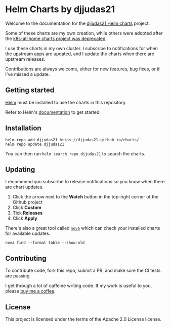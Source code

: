 # Helm Charts by djjudas21

Welcome to the documentation for the [djjudas21 Helm charts](https://github.com/djjudas21/charts) project.

Some of these charts are my own creation, while others were adopted after the
[k8s-at-home charts project was deprecated](https://github.com/k8s-at-home/charts/issues/1761).

I use these charts in my own cluster. I subscribe to notifications for when the upstream apps 
are updated, and I update the charts when there are upstream releases.

Contributions are always welcome, either for new features, bug fixes, or if I've missed a update.

## Getting started

[Helm](https://helm.sh) must be installed to use the charts in this repository.

Refer to Helm's [documentation](https://helm.sh/docs/) to get started.

## Installation

```console
helm repo add djjudas21 https://djjudas21.github.io/charts/
helm repo update djjudas21
```

You can then run `helm search repo djjudas21` to search the charts.

## Updating

I recommend you subscribe to release notifications so you know when there are chart updates.

1. Click the arrow next to the **Watch** button in the top-right corner of the Github project
2. Click **Custom**
3. Tick **Releases**
4. Click **Apply**

There's also a great tool called [`nova`](https://github.com/FairwindsOps/nova) which
can check your installed charts for available updates.

```console
nova find --format table --show-old
```

## Contributing

To contribute code, fork this repo, submit a PR, and make sure the CI tests are passing.

I get through a lot of caffeine writing code. If my work is useful to you, please [buy me a coffee](https://www.buymeacoffee.com/jgazeley).

## License

This project is licensed under the terms of the Apache 2.0 License license.
